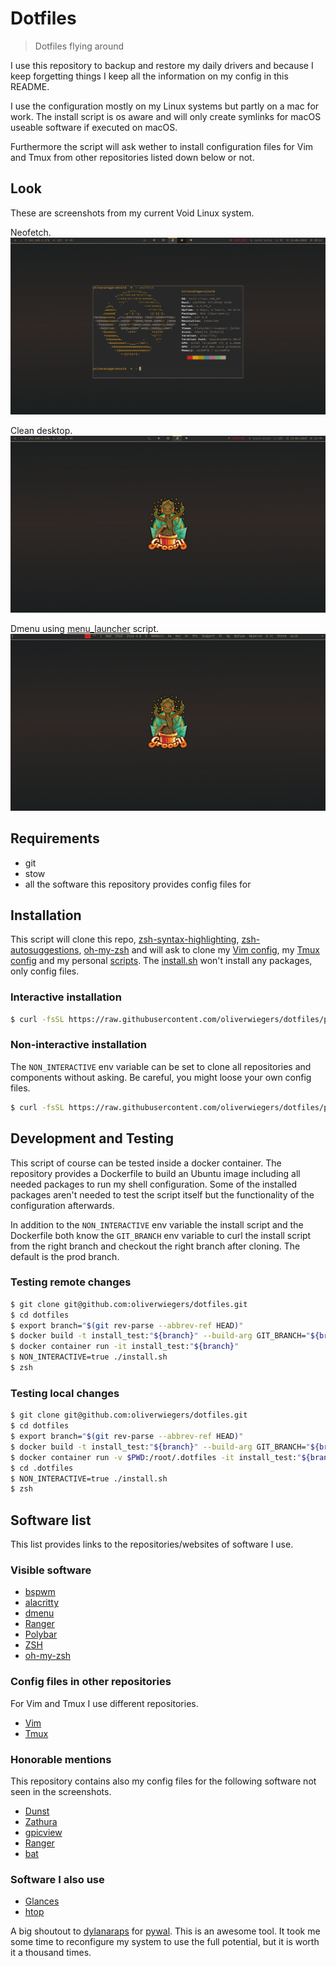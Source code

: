 # Dotfiles

> Dotfiles flying around

I use this repository to backup and restore my daily drivers and because I keep
forgetting things I keep all the information on my config in this README.

I use the configuration mostly on my Linux systems but partly on a mac for work.
The install script is os aware and will only create symlinks for macOS useable
software if executed on macOS.

Furthermore the script will ask wether to install configuration files for Vim
and Tmux from other repositories listed down below or not.

## Look

These are screenshots from my current Void Linux system.

Neofetch.
![img](shots/buisy.png "Neofetch Alacritty ")

Clean desktop.
![img](shots/clean.png "Clean Desktop")

Dmenu using
[menu_launcher](https://github.com/oliverwiegers/scripts/blob/prod/menu_launcher.sh)
script.
![img](shots/dmenu.png "Dmenu launcher script")

## Requirements

- git
- stow
- all the software this repository provides config files for

## Installation

This script will clone this repo, [zsh-syntax-highlighting](https://github.com/zsh-users/zsh-syntax-highlighting), [zsh-autosuggestions](https://github.com/zsh-users/zsh-autosuggestions), [oh-my-zsh](https://github.com/robbyrussell/oh-my-zsh) and will ask to clone my [Vim config](https://github.com/oliverwiegers/vim_config), my [Tmux config](https://github.com/oliverwiegers/.tmuxist) and my personal [scripts](https://github.com/oliverwiegers/scripts).
The [install.sh](install.sh) won't install any packages, only config files.

### Interactive installation

```bash
$ curl -fsSL https://raw.githubusercontent.com/oliverwiegers/dotfiles/prod/install.sh -o install.sh && chmod +x install.sh && ./install.sh
```

### Non-interactive installation

The `NON_INTERACTIVE` env variable can be set to clone all repositories and
components without asking. Be careful, you might loose your own config files.

```bash
$ curl -fsSL https://raw.githubusercontent.com/oliverwiegers/dotfiles/prod/install.sh -o install.sh && chmod +x install.sh && NON_INTERACTIVE=true ./install.sh
```

## Development and Testing

This script of course can be tested inside a docker container. The repository
provides a Dockerfile to build an Ubuntu image including all needed packages to
run my shell configuration. Some of the installed packages aren't needed to test
the script itself but the functionality of the configuration afterwards.

In addition to the `NON_INTERACTIVE` env variable the install script and the
Dockerfile both know the `GIT_BRANCH` env variable to curl the install script
from the right branch and checkout the right branch after cloning. The default
is the prod branch.

### Testing remote changes

```bash
$ git clone git@github.com:oliverwiegers/dotfiles.git
$ cd dotfiles
$ export branch="$(git rev-parse --abbrev-ref HEAD)"
$ docker build -t install_test:"${branch}" --build-arg GIT_BRANCH="${branch}" .
$ docker container run -it install_test:"${branch}"
$ NON_INTERACTIVE=true ./install.sh
$ zsh
```

### Testing local changes

```bash
$ git clone git@github.com:oliverwiegers/dotfiles.git
$ cd dotfiles
$ export branch="$(git rev-parse --abbrev-ref HEAD)"
$ docker build -t install_test:"${branch}" --build-arg GIT_BRANCH="${branch}" .
$ docker container run -v $PWD:/root/.dotfiles -it install_test:"${branch}"
$ cd .dotfiles
$ NON_INTERACTIVE=true ./install.sh
$ zsh
```

## Software list

This list provides links to the repositories/websites of software I use.

### Visible software

- [bspwm](https://github.com/baskerville/bspwm)
- [alacritty](https://github.com/alacritty/alacritty)
- [dmenu](https://tools.suckless.org/dmenu/)
- [Ranger](https://github.com/ranger/ranger)
- [Polybar](https://github.com/jaagr/polybar)
- [ZSH](https://github.com/zsh-users/zsh)
- [oh-my-zsh](https://github.com/robbyrussell/oh-my-zsh)

### Config files in other repositories

For Vim and Tmux I use different repositories.

- [Vim](https://github.com/oliverwiegers/vim_config)
- [Tmux](https://github.com/oliverwiegers/.tmuxist)

### Honorable mentions

This repository contains also my config files for the following software not 
seen in the screenshots.

- [Dunst](https://github.com/dunst-project/dunst.git)
- [Zathura](https://git.pwmt.org/pwmt/zathura)
- [gpicview](https://github.com/onlyshk/GPicView)
- [Ranger](https://github.com/ranger/ranger)
- [bat](https://github.com/sharkdp/bat)

### Software I also use

- [Glances](https://github.com/nicolargo/glances)
- [htop](https://github.com/hishamhm/htop)

A big shoutout to [dylanaraps](https://github.com/dylanaraps/) for 
[pywal](https://github.com/dylanaraps/pywal). This is an awesome tool. It took 
me some time to reconfigure my system to use the full potential, but it is worth
it a thousand times.
